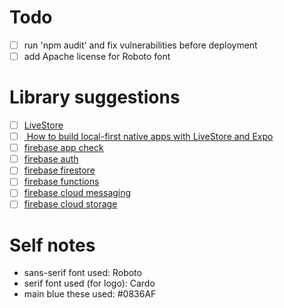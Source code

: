 # Todo

- [ ] run 'npm audit' and fix vulnerabilities before deployment
- [ ] add Apache license for Roboto font

# Library suggestions

- [ ] [LiveStore](https://livestore.dev/)
- [ ] [ How to build local-first native apps with LiveStore and Expo ](https://www.youtube.com/watch?v=zQIhJqYU1Qw)
- [ ] [firebase app check](https://rnfirebase.io/app-check/usage)
- [ ] [firebase auth](https://rnfirebase.io/auth/usage)
- [ ] [firebase firestore](https://rnfirebase.io/firestore/usage)
- [ ] [firebase functions](https://rnfirebase.io/functions/usage)
- [ ] [firebase cloud messaging](https://rnfirebase.io/messaging/usage)
- [ ] [firebase cloud storage](https://rnfirebase.io/storage/usage)

# Self notes

- sans-serif font used: Roboto
- serif font used (for logo): Cardo
- main blue these used: #0836AF
